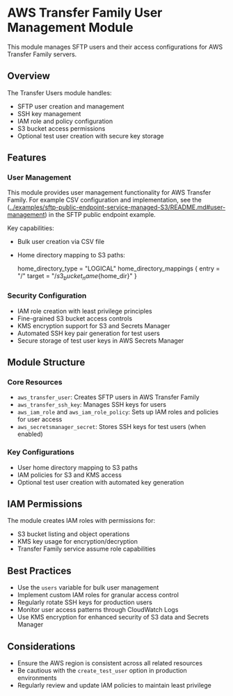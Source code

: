 # AWS Transfer Family User Management Module

This module manages SFTP users and their access configurations for AWS Transfer Family servers.

## Overview

The Transfer Users module handles:

- SFTP user creation and management
- SSH key management
- IAM role and policy configuration
- S3 bucket access permissions
- Optional test user creation with secure key storage

## Features

### User Management

This module provides user management functionality for AWS Transfer Family. For example CSV configuration and implementation, see the ([../examples/sftp-public-endpoint-service-managed-S3/README.md#user-management](https://github.com/aws-ia/terraform-aws-transfer-family/blob/docs/overall-readme/examples/sftp-public-endpoint-service-managed-S3/.header.md)) in the SFTP public endpoint example.

Key capabilities:

- Bulk user creation via CSV file
- Home directory mapping to S3 paths:

  home_directory_type = "LOGICAL"
  home_directory_mappings {
  entry  = "/"
  target = "/${s3_bucket_name}${home_dir}"
  }

### Security Configuration

- IAM role creation with least privilege principles
- Fine-grained S3 bucket access controls
- KMS encryption support for S3 and Secrets Manager
- Automated SSH key pair generation for test users
- Secure storage of test user keys in AWS Secrets Manager

## Module Structure

### Core Resources

- `aws_transfer_user`: Creates SFTP users in AWS Transfer Family
- `aws_transfer_ssh_key`: Manages SSH keys for users
- `aws_iam_role` and `aws_iam_role_policy`: Sets up IAM roles and policies for user access
- `aws_secretsmanager_secret`: Stores SSH keys for test users (when enabled)

### Key Configurations

- User home directory mapping to S3 paths
- IAM policies for S3 and KMS access
- Optional test user creation with automated key generation

## IAM Permissions

The module creates IAM roles with permissions for:

- S3 bucket listing and object operations
- KMS key usage for encryption/decryption
- Transfer Family service assume role capabilities

## Best Practices

- Use the `users` variable for bulk user management
- Implement custom IAM roles for granular access control
- Regularly rotate SSH keys for production users
- Monitor user access patterns through CloudWatch Logs
- Use KMS encryption for enhanced security of S3 data and Secrets Manager

## Considerations

- Ensure the AWS region is consistent across all related resources
- Be cautious with the `create_test_user` option in production environments
- Regularly review and update IAM policies to maintain least privilege


